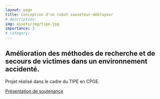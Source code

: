 ```yaml
---
layout: page
title: Conception d'un robot sauveteur-déblayeur
# description:
img: assets/img/tipe.jpg
importance: 3
# category: 
---
```


## Amélioration des méthodes de recherche et de secours de victimes dans un environnement accidenté.

Projet réalisé dans le cadre du TIPE en CPGE.

[Présentation de soutenance](/assets/pdf/TIPE_2022___Presentation_orale.pdf)
